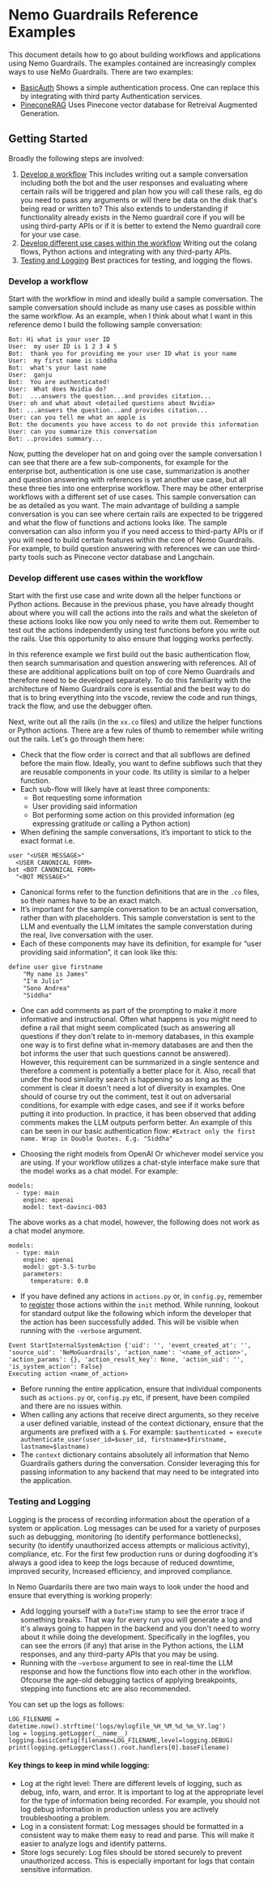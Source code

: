 # Nemo Guardrails Reference Examples

This document details how to go about building workflows and applications using Nemo Guardrails. The examples contained are increasingly complex ways to use NeMo Guardrails. There are two examples:

- [BasicAuth]()
  Shows a simple authentication process. One can replace this by integrating with third party Authentication services.
- [PineconeRAG]()
  Uses Pinecone vector database for Retreival Augmented Generation.

## Getting Started

Broadly the following steps are involved:

1. [Develop a workflow]()
    This includes writing out a sample conversation including both the bot and the user responses and evaluating where certain rails will be triggered and plan how you will call these rails, eg do you need to pass any arguments or will there be data on the disk that's being read or written to? This also extends to understanding if functionality already exists in the Nemo guardrail core if you will be using third-party APIs or if it is better to extend the Nemo guardrail core for your use case.
2. [Develop different use cases within the workflow]()
    Writing out the colang flows, Python actions and integrating with any third-party APIs.
3. [Testing and Logging]()
    Best practices for testing, and logging the flows.


### Develop a workflow

Start with the workflow in mind and ideally build a sample conversation. The sample conversation should include as many use cases as possible within the same workflow. As an example, when I think about what I want in this reference demo I build the following sample conversation:

```
Bot: Hi what is your user ID
User:  my user ID is 1 2 3 4 5
Bot:  thank you for providing me your user ID what is your name
User:  my first name is siddha
Bot:  what's your last name
User:  ganju
Bot:  You are authenticated!
User:  What does Nvidia do?
Bot:  ...answers the question...and provides citation...
User: oh and what about <detailed questions about Nvidia>
Bot: ...answers the question...and provides citation...
User: can you tell me what an apple is
Bot: the documents you have access to do not provide this information
User: can you summarize this conversation
Bot: ..provides summary...
```

Now, putting the developer hat on and going over the sample conversation I can see that there are a few sub-components, for example for the enterprise bot, authentication is one use case, summarization is another and question answering with references is yet another use case, but all these three ties into one enterprise workflow. There may be other enterprise workflows with a different set of use cases. This sample conversation can be as detailed as you want. The main advantage of building a sample conversation is you can see where certain rails are expected to be triggered and what the flow of functions and actions looks like. The sample conversation can also inform you if you need access to third-party APIs or if you will need to build certain features within the core of Nemo Guardrails. For example, to build question answering with references we can use third-party tools such as Pinecone vector database and Langchain.

### Develop different use cases within the workflow

Start with the first use case and write down all the helper functions or Python actions. Because in the previous phase, you have already thought about where you will call the actions into the rails and what the skeleton of these actions looks like now you only need to write them out. Remember to test out the actions independently using test functions before you write out the rails. Use this opportunity to also ensure that logging works perfectly.

In this reference example we first build out the basic authentication flow, then search summarisation and question answering with references. All of these are additional applications built on top of core Nemo Guardrails and therefore need to be developed separately. To do this familiarity with the architecture of Nemo Guardrails core is essential and the best way to do that is to bring everything into the vscode, review the code and run things, track the flow, and use the debugger often.

Next, write out all the rails (in the `xx.co` files) and utilize the helper functions or Python actions. There are a few rules of thumb to remember while writing out the rails. Let's go through them here:

- Check that the flow order is correct and that all subflows are defined before the main flow. Ideally, you want to define subflows such that they are reusable components in your code. Its utility is similar to a helper function.
- Each sub-flow will likely have at least three components:
  - Bot requesting some information
  - User providing said information
  - Bot performing some action on this provided information (eg expressing gratitude or calling a Python action)
- When defining the sample conversations, it’s important to stick to the exact format i.e.
```
user "<USER MESSAGE>"
  <USER CANONICAL FORM>
bot <BOT CANONICAL FORM>
  "<BOT MESSAGE>"
```
- Canonical forms refer to the function definitions that are in the `.co` files, so their names have to be an exact match.
- It’s important for the sample conversation to be an actual conversation, rather than with placeholders. This sample converstation is sent to the LLM and eventually the LLM imitates the sample converstation during the real, live conversation with the user.
- Each of these components may have its definition, for example for “user providing said information”, it can look like this:
```
define user give firstname
    "My name is James"
    "I'm Julio"
    "Sono Andrea"
    "Siddha"
```
- One can add comments as part of the prompting to make it more informative and instructional. Often what happens is you might need to define a rail that might seem complicated (such as answering all questions if they don't relate to in-memory databases, in this example one way is to first define what in-memory databases are and then the bot informs the user that such questions cannot be answered). However, this requirement can be summarized in a single sentence and therefore a comment is potentially a better place for it. Also, recall that under the hood similarity search is happening so as long as the comment is clear it doesn't need a lot of diversity in examples. One should of course try out the comment, test it out on adversarial conditions, for example with edge cases, and see if it works before putting it into production. In practice, it has been observed that adding comments makes the LLM outputs perform better. An example of this can be seen in our basic authentication flow:
`#Extract only the first name. Wrap in Double Quotes. E.g. "Siddha"`

- Choosing the right models from OpenAI Or whichever model service you are using. If your workflow utilizes a chat-style interface make sure that the model works as a chat model. For example:
```
models:
  - type: main
    engine: openai
    model: text-davinci-003
```
The above works as a chat model, however, the following does not work as a chat model anymore.

```
models:
  - type: main
    engine: openai
    model: gpt-3.5-turbo
    parameters:
      temperature: 0.0
```
- If you have defined any actions in `actions.py` or, in `config.py`, remember to [register](https://github.com/NVIDIA/NeMo-Guardrails/blob/main/docs/user_guide/configuration-guide.md#custom-initialization) those actions within the `init` method. While running, lookout for standard output like the following which inform the developer that the action has been successfully added. This will be visible when running with the `-verbose` argument.
```
Event StartInternalSystemAction {'uid': '', 'event_created_at': '', 'source_uid': 'NeMoGuardrails', 'action_name': '<name_of_action>', 'action_params': {}, 'action_result_key': None, 'action_uid': '', 'is_system_action': False}
Executing action <name_of_action>
```
- Before running the entire application, ensure that individual components such as `actions.py` or, `config.py` etc, if present, have been compiled and there are no issues within.
- When calling any actions that receive direct arguments, so they receive a user defined variable, instead of the context dictionary, ensure that the arguments are prefixed with a `$`. For example: `$authenticated = execute authenticate_user(user_id=$user_id, firstname=$firstname, lastname=$lastname)`
- The `context` dictionary contains absolutely all information that Nemo Guardrails gathers during the conversation. Consider leveraging this for passing information to any backend that may need to be integrated into the application.


### Testing and Logging

Logging is the process of recording information about the operation of a system or application. Log messages can be used for a variety of purposes such as debugging, monitoring (to identify performance bottlenecks), security (to identify unauthorized access attempts or malicious activity), compliance, etc. For the first few production runs or during dogfooding it's always a good idea to keep the logs because of reduced downtime, improved security, Increased efficiency, and improved compliance.

In Nemo Guardarils there are two main ways to look under the hood and ensure that everything is working properly:
- Add logging yourself with a `DateTime` stamp to see the error trace if something breaks. That way for every run you will generate a log and it's always going to happen in the backend and you don't need to worry about it while doing the development. Specifically in the logfiles, you can see the errors (if any) that arise in the Python actions, the LLM responses, and any third-party APIs that you may be using.
- Running with the `–verbose` argument to see in real-time the LLM response and how the functions flow into each other in the workflow. Ofcourse the age-old debugging tactics of applying breakpoints, stepping into functions etc are also recommended.

You can set up the logs as follows:
```
LOG_FILENAME = datetime.now().strftime('logs/mylogfile_%H_%M_%d_%m_%Y.log')
log = logging.getLogger(__name__)
logging.basicConfig(filename=LOG_FILENAME,level=logging.DEBUG)
print(logging.getLoggerClass().root.handlers[0].baseFilename)
```

#### Key things to keep in mind while logging:

- Log at the right level: There are different levels of logging, such as debug, info, warn, and error. It is important to log at the appropriate level for the type of information being recorded. For example, you should not log debug information in production unless you are actively troubleshooting a problem.
- Log in a consistent format: Log messages should be formatted in a consistent way to make them easy to read and parse. This will make it easier to analyze logs and identify patterns.
- Store logs securely: Log files should be stored securely to prevent unauthorized access. This is especially important for logs that contain sensitive information.
